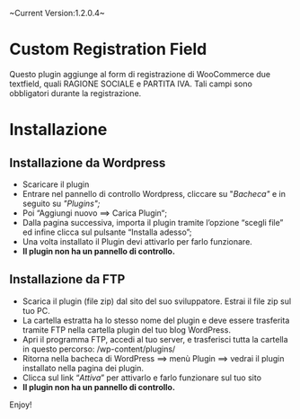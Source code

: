~Current Version:1.2.0.4~

# Custom Registration Field

Questo plugin aggiunge al form di registrazione di WooCommerce due textfield, quali RAGIONE SOCIALE e PARTITA IVA.
Tali campi sono obbligatori durante la registrazione.


# Installazione
 ## Installazione da Wordpress

 - Scaricare il plugin
 - Entrare nel pannello di controllo Wordpress, cliccare su "_Bacheca"_ e in seguito su _"Plugins";_
 - Poi “Aggiungi nuovo ==> Carica Plugin“;
 - Dalla pagina successiva, importa il plugin tramite l’opzione “scegli file” ed infine clicca sul pulsante “Installa adesso”;
 - Una volta installato il Plugin devi attivarlo per farlo funzionare.
 - **Il plugin non ha un pannello di controllo.**

 ## Installazione da FTP
 

 - Scarica il plugin (file zip) dal sito del suo sviluppatore. Estrai il file zip sul tuo PC.
 - La cartella estratta ha lo stesso nome del plugin e deve essere trasferita tramite FTP nella cartella plugin del tuo blog WordPress.
 - Apri il programma FTP, accedi al tuo server, e trasferisci tutta la cartella in questo percorso: /wp-content/plugins/
 - Ritorna nella bacheca di WordPress ==> menù Plugin ==> vedrai il plugin installato nella pagina dei plugin.
 - Clicca sul link “*Attiva*” per attivarlo e farlo funzionare sul tuo sito
 - **Il plugin non ha un pannello di controllo.**

Enjoy!

